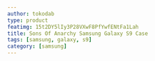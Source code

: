 ```yaml
---
author: tokodab
type: product
featimg: 15t2DY5lIy3P28VXwF8PfYwfENtFa1Lah
title: Sons Of Anarchy Samsung Galaxy S9 Case
tags: [samsung, galaxy, s9]
category: [samsung]
---
```

